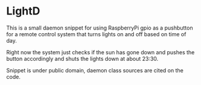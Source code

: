 # LightD #

This is a small daemon snippet for using RaspberryPi gpio as a pushbutton 
for a remote control system that turns lights on and off based on time of day. 

Right now the system just checks if the sun has gone down and pushes the button accordingly 
and shuts the lights down at about 23:30. 

Snippet is under public domain, daemon class sources are cited on the code.
